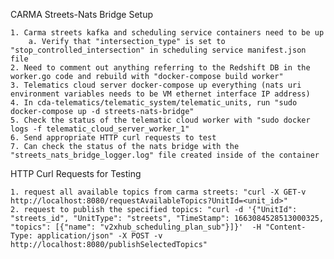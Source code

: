CARMA Streets-Nats Bridge Setup 

	1. Carma streets kafka and scheduling service containers need to be up
		a. Verify that "intersection_type" is set to "stop_controlled_intersection" in scheduling service manifest.json file		
	2. Need to comment out anything referring to the Redshift DB in the worker.go code and rebuild with "docker-compose build worker"
	3. Telematics cloud server docker-compose up everything (nats uri environment variables needs to be VM ethernet interface IP address)
	4. In cda-telematics/telematic_system/telematic_units, run "sudo docker-compose up -d streets-nats-bridge"
	5. Check the status of the telematic cloud worker with "sudo docker logs -f telematic_cloud_server_worker_1"
	6. Send appropriate HTTP curl requests to test
	7. Can check the status of the nats bridge with the "streets_nats_bridge_logger.log" file created inside of the container
	
HTTP Curl Requests for Testing

	1. request all available topics from carma streets: "curl -X GET-v http://localhost:8080/requestAvailableTopics?UnitId=<unit_id>"
	2. request to publish the specified topics: "curl -d '{"UnitId": "streets_id", "UnitType": "streets", "TimeStamp": 1663084528513000325, "topics": [{"name": "v2xhub_scheduling_plan_sub"}]}'  -H "Content-Type: application/json" -X POST -v http://localhost:8080/publishSelectedTopics"


